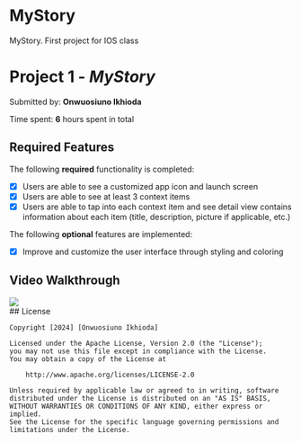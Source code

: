 # MyStory
MyStory. First project for IOS class

# Project 1 - *MyStory*

Submitted by: **Onwuosiuno Ikhioda**


Time spent: **6** hours spent in total

## Required Features

The following **required** functionality is completed:

- [x] Users are able to see a customized app icon and launch screen
- [x] Users are able to see at least 3 context items
- [x] Users are able to tap into each context item and see detail view contains information about each item (title, description, picture if applicable, etc.)
 
The following **optional** features are implemented:

- [x] Improve and customize the user interface through styling and coloring

## Video Walkthrough
<div>
    <a href="https://www.loom.com/share/651bd4dfb131477db4b4a644cb2a215d">
    </a>
    <a href="https://www.loom.com/share/651bd4dfb131477db4b4a644cb2a215d">
      <img style="max-width:300px;" src="https://cdn.loom.com/sessions/thumbnails/651bd4dfb131477db4b4a644cb2a215d-with-play.gif">
    </a>
  </div>
## License

    Copyright [2024] [Onwuosiuno Ikhioda]

    Licensed under the Apache License, Version 2.0 (the "License");
    you may not use this file except in compliance with the License.
    You may obtain a copy of the License at

        http://www.apache.org/licenses/LICENSE-2.0

    Unless required by applicable law or agreed to in writing, software
    distributed under the License is distributed on an "AS IS" BASIS,
    WITHOUT WARRANTIES OR CONDITIONS OF ANY KIND, either express or implied.
    See the License for the specific language governing permissions and
    limitations under the License.
